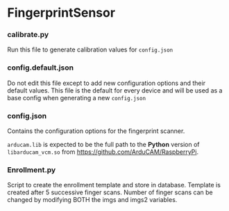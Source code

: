 ﻿# FingerprintSensor


### calibrate.py
Run this file to generate calibration values for `config.json`

### config.default.json
Do not edit this file except to add new configuration options and their default values. 
This file is the default for every device and will be used as a base config when generating a new `config.json`

### config.json
Contains the configuration options for the fingerprint scanner.

`arducam.lib` is expected to be the full path to the **Python** version of `libarducam_vcm.so` from https://github.com/ArduCAM/RaspberryPi.

### Enrollment.py
Script to create the enrollment template and store in database. Template is created after 5 successive finger scans. Number of finger scans can be changed by modifying BOTH the imgs and imgs2 variables. 
